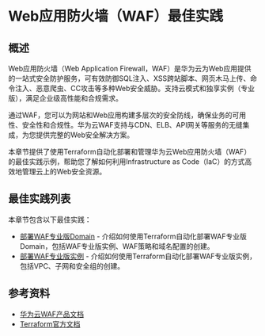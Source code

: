 # Web应用防火墙（WAF）最佳实践

## 概述

Web应用防火墙（Web Application Firewall，WAF）是华为云为Web应用提供的一站式安全防护服务，可有效防御SQL注入、XSS跨站脚本、网页木马上传、命令注入、恶意爬虫、CC攻击等多种Web安全威胁。支持云模式和独享实例（专业版），满足企业级高性能和合规需求。

通过WAF，您可以为网站和Web应用构建多层次的安全防线，确保业务的可用性、安全性和合规性。华为云WAF支持与CDN、ELB、API网关等服务的无缝集成，为您提供完整的Web安全解决方案。

本章节提供了使用Terraform自动化部署和管理华为云Web应用防火墙（WAF）的最佳实践示例，帮助您了解如何利用Infrastructure as Code（IaC）的方式高效地管理云上的Web安全资源。

## 最佳实践列表

本章节包含以下最佳实践：

* [部署WAF专业版Domain](dedicated_domain.md) - 介绍如何使用Terraform自动化部署WAF专业版Domain，包括WAF专业版实例、WAF策略和域名配置的创建。
* [部署WAF专业版实例](dedicated_instance.md) - 介绍如何使用Terraform自动化部署WAF专业版实例，包括VPC、子网和安全组的创建。

## 参考资料

- [华为云WAF产品文档](https://support.huaweicloud.com/waf/index.html)
- [Terraform官方文档](https://www.terraform.io/docs/index.html)
